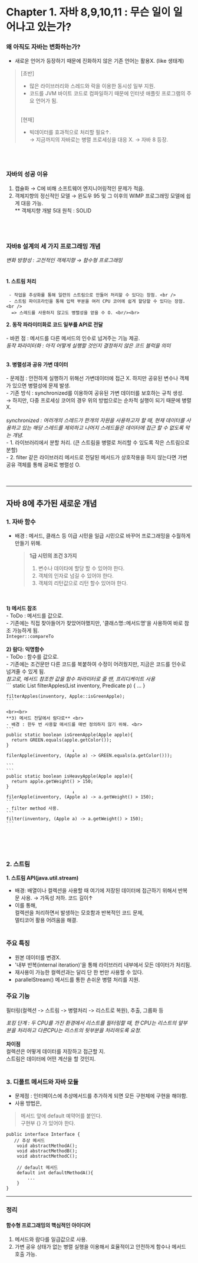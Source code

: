 # Chapter 1. 자바 8,9,10,11 : 무슨 일이 일어나고 있는가?

### 왜 아직도 자바는 변화하는가? <br>
- 새로운 언어가 등장하기 때문에 진화하지 않은 기존 언어는 활용X. (like 생태계)<br>

> [초반] <br>
  > - 많은 라이브러리와 스레드와 락을 이용한 동시성 일부 지원. <br>
  > - 코드를 JVM 바이트 코드로 컴파일하기 때문에 인터넷 애플릿 프로그램의 주요 언어가 됨. <br><br>
>
> [현재] <br>
  > - 빅데이터를 효과적으로 처리할 필요↑. <br>
  > → 지금까지의 자바로는 병렬 프로세싱을 대응 X. → 자바 8 등장.

<br><br>


### 자바의 성공 이유 <br>
  1. 캡슐화 → C에 비해 소프트웨어 엔지니어링적인 문제가 적음.
  2. 객체지향의 정신적인 모델 → 윈도우 95 및 그 이후의 WIMP 프로그래밍 모델에 쉽게 대응 가능. <br>
     ** 객체지향 개발 5대 원칙 : SOLID <br><br><br><br>


### 자바8 설계의 세 가지 프로그래밍 개념 <br>
  *변화 방향성 : 고전적인 객체지향 → 함수형 프로그래밍* <br><br>

  #### 1. 스트림 처리<br>
     - 작업을 추상화를 통해 일련의 스트림으로 만들어 처리할 수 있다는 장점. <br />
     - 스트림 파이프라인을 통해 입력 부분을 여러 CPU 코어에 쉽게 할당할 수 있다는 장점.<br />
      => 스레드를 사용하지 않고도 병렬성을 얻을 수 O. <br/><br>
      
  **2. 동작 파라미터화로 코드 일부를 API로 전달** <br><br>
    - 바뀐 점 : 메서드를 다른 메서드의 인수로 넘겨주는 기능 제공. <br>
    *동작 파라미터화 : 아직 어떻게 실행할 것인지 결정하지 않은 코드 블럭을 의미*<br><br>
  
  **3. 병렬성과 공유 가변 데이터** <br><br>
    - 문제점 : 안전하게 실행하기 위해선 가변데이터에 접근 X. 하지만 공유된 변수나 객체가 있으면 병렬성에 문제 발생.<br>
    - 기존 방식 : synchronized를 이용하여 공유된 가변 데이터를 보호하는 규칙 생성. <br>
      → 하지만, 다중 프로세싱 코어의 경우 위의 방법으로는 순차적 실행이 되기 때문에 병렬 X. <br><br>
      *synchronized : 여러개의 스레드가 한개의 자원을 사용하고자 할 때, 현재 데이터를 사용하고 있는 해당 스레드를 제외하고 나머지 스레드들은 데이터에 접근 할 수 없도록 막는 개념.* <br>
    - 1. 라이브러리에서 분할 처리. (큰 스트림을 병렬로 처리할 수 있도록 작은 스트림으로 분할) <br>
    - 2. filter 같은 라이브러리 메서드로 전달된 메서드가 상호작용을 하지 않는다면 가변 공유 객체를 통해 공짜로 병렬성 O. <br>
      <br><br>

---
## 자바 8에 추가된 새로운 개념
### 1. 자바 함수 <br>
- 배경 : 메서드, 클래스 등 이급 시민을 일급 시민으로 바꾸어 프로그래밍을 수월하게 만들기 위해. <br>
  > **1급 시민의 조건 3가지**
  > 1. 변수나 데이타에 할당 할 수 있어야 한다.
  > 2. 객체의 인자로 넘길 수 있어야 한다.
  > 3. 객체의 리턴값으로 리턴 할수 있어야 한다. 

<br><br>
	**1) 메서드 참조** <br>
	- ToDo : 메서드를 값으로. <br>
	- 기존에는 직접 찾아들어가 찾았어야했지만, '클래스명::메서드명'을 사용하여 바로 참조 가능하게 됨.<br>
	```
	Integer::compareTo
	```
	<br><br>
	**2) 람다: 익명함수** <br>
	- ToDo : 함수를 값으로. <br>
	- 기존에는 조건문만 다른 코드를 복붙하여 수정이 어려웠지만, 지금은 코드를 인수로 넘겨줄 수 있게 됨.<br>
	*참고로, 메서드 참조한 값을 함수 파라미터로 줄 땐, 프리디케이트 사용* <br>
	```
	static List<Apple> filterApples(List<Apple> inventory, Predicate<Apple> p) { ... }
	
	filterApples(inventory, Apple::isGreenApple);
	```
	
	<br><br>
	**3) 메서드 전달에서 람다로** <br>
	- 배경 : 한두 번 사용할 매서드를 매번 정의하지 않기 위해. <br>
	```
	public static boolean isGreenApple(Apple apple){
	  return GREEN.equals(apple.getColor());
	}
	                         ↓   
	filerApple(inventory, (Apple a) -> GREEN.equals(a.getColor()));
	
	```
	```
	public static boolean isHeavyApple(Apple apple){
	  return apple.getWeight() > 150;
	}
	                         ↓   
	filerApple(inventory, (Apple a) -> a.getWeight() > 150);
	```
	- filter method 사용.
	```
	filter(inventory, (Apple a) -> a.getWeight() > 150);
	```
<br><br><br>
### 2. 스트림
**1. 스트림 API(java.util.stream)** <br>
- 배경: 배열이나 컬렉션을 사용할 때 여기에 저장된 데이터에 접근하기 위해서 반복문 사용. → 가독성 저하. 코드 길이↑ <br>
- 이를 통해, <br>
  컬렉션을 처리하면서 발생하는 모호함과 반복적인 코드 문제, <br>
  멀티코어 활용 어려움을 해결. <br><br>

### 주요 특징
- 원본 데이터를 변경X. <br>
- '내부 반복(internal iteration)'을 통해 라이브러리 내부에서 모든 데이터가 처리됨. <br>
- 재사용이 가능한 컬렉션과는 달리 단 한 번만 사용할 수 있다. <br>
- parallelStream() 메서드를 통한 손쉬운 병렬 처리를 지원. <br>

### 주요 기능
필터링(컬렉션 -> 스트림 -> 병렬처리 -> 리스트로 복원), 추출, 그룹화 등

*포킹 단계 : 두 CPU를 가진 환경에서 리스트를 필터링할 때, 한 CPU는 리스트의 앞부분을 처리하고 다른CPU는 리스트의 뒷부분을 처리하도록 요청.* <br><br>
**차이점** <br>
컬렉션은 어떻게 데이터를 저장하고 접근할 지. <br>
스트림은 데이터에 어떤 계산을 할 것인지. <br><br>


### 3. 디폴트 메서드와 자바 모듈
- 문제점 : 인터페이스에 추상메서드를 추가하게 되면 모든 구현체에 구현을 해야함. <br>
- 사용 방법은, <br>
> 메서드 앞에 default 예약어를 붙인다. <br>
> 구현부 {} 가 있어야 한다. <br>
```
public interface Interface {
   // 추상 메서드 
    void abstractMethodA();
    void abstractMethodB();
    void abstractMethodC();

    // default 메서드
    default int defaultMethodA(){
    	...
    }
}
```
---
### 정리
#### 함수형 프로그래밍의 핵심적인 아이디어
1. 메서드와 람다를 일급값으로 사용.
2. 가변 공유 상태가 없는 병렬 실행을 이용해서 효율적이고 안전하게 함수나 메서드 호출 가능.
